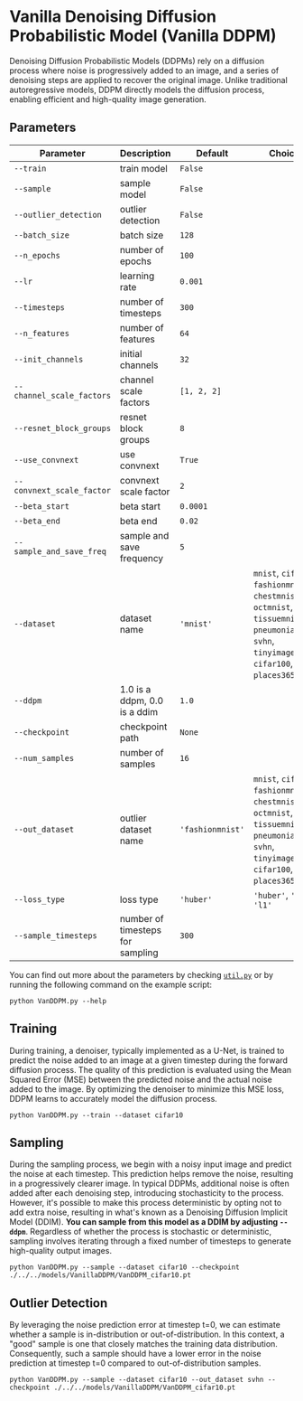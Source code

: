 # Vanilla Denoising Diffusion Probabilistic Model (Vanilla DDPM)

Denoising Diffusion Probabilistic Models (DDPMs) rely on a diffusion process where noise is progressively added to an image, and a series of denoising steps are applied to recover the original image. Unlike traditional autoregressive models, DDPM directly models the diffusion process, enabling efficient and high-quality image generation.

## Parameters

| Parameter                   | Description                                     | Default | Choices                                                      |
|-----------------------------|-------------------------------------------------|---------|--------------------------------------------------------------|
| `--train`                   | train model                                     | `False` |                                                              |
| `--sample`                  | sample model                                    | `False` |                                                              |
| `--outlier_detection`       | outlier detection                               | `False` |                                                              |
| `--batch_size`              | batch size                                      | `128`   |                                                              |
| `--n_epochs`                | number of epochs                                | `100`   |                                                              |
| `--lr`                      | learning rate                                   | `0.001` |                                                              |
| `--timesteps`               | number of timesteps                             | `300`   |                                                              |
| `--n_features`              | number of features                              | `64`    |                                                              |
| `--init_channels`           | initial channels                                | `32`    |                                                              |
| `--channel_scale_factors`   | channel scale factors                           | `[1, 2, 2]` |                                                          |
| `--resnet_block_groups`     | resnet block groups                             | `8`     |                                                              |
| `--use_convnext`            | use convnext                                    | `True`  |                                                              |
| `--convnext_scale_factor`   | convnext scale factor                           | `2`     |                                                              |
| `--beta_start`              | beta start                                      | `0.0001`|                                                              |
| `--beta_end`                | beta end                                        | `0.02`  |                                                              |
| `--sample_and_save_freq`    | sample and save frequency                       | `5`     |                                                              |
| `--dataset`                 | dataset name                                    | `'mnist'` | `mnist`, `cifar10`, `fashionmnist`, `chestmnist`, `octmnist`, `tissuemnist`, `pneumoniamnist`, `svhn`, `tinyimagenet`, `cifar100`, `places365`, `dtd` |
| `--ddpm`                    | 1.0 is a ddpm, 0.0 is a ddim                                            | `1.0`   |                                                              |
| `--checkpoint`              | checkpoint path                                 | `None`  |                                                              |
| `--num_samples`             | number of samples                               | `16`    |                                                              |
| `--out_dataset`             | outlier dataset name                            | `'fashionmnist'` | `mnist`, `cifar10`, `fashionmnist`, `chestmnist`, `octmnist`, `tissuemnist`, `pneumoniamnist`, `svhn`, `tinyimagenet`, `cifar100`, `places365`, `dtd` |
| `--loss_type`               | loss type                                       | `'huber'` | `'huber'`, `'l2'`, `'l1'`                                  |
| `--sample_timesteps`        | number of timesteps for sampling                | `300`   |                                                              |

You can find out more about the parameters by checking [`util.py`](./../src/generativezoo/utils/util.py) or by running the following command on the example script:

    python VanDDPM.py --help

## Training

During training, a denoiser, typically implemented as a U-Net, is trained to predict the noise added to an image at a given timestep during the forward diffusion process. The quality of this prediction is evaluated using the Mean Squared Error (MSE) between the predicted noise and the actual noise added to the image. By optimizing the denoiser to minimize this MSE loss, DDPM learns to accurately model the diffusion process.

    python VanDDPM.py --train --dataset cifar10

## Sampling

During the sampling process, we begin with a noisy input image and predict the noise at each timestep. This prediction helps remove the noise, resulting in a progressively clearer image. In typical DDPMs, additional noise is often added after each denoising step, introducing stochasticity to the process. However, it's possible to make this process deterministic by opting not to add extra noise, resulting in what's known as a Denoising Diffusion Implicit Model (DDIM). **You can sample from this model as a DDIM by adjusting `--ddpm`**. Regardless of whether the process is stochastic or deterministic, sampling involves iterating through a fixed number of timesteps to generate high-quality output images.

    python VanDDPM.py --sample --dataset cifar10 --checkpoint ./../../models/VanillaDDPM/VanDDPM_cifar10.pt

## Outlier Detection

By leveraging the noise prediction error at timestep t=0, we can estimate whether a sample is in-distribution or out-of-distribution. In this context, a "good" sample is one that closely matches the training data distribution. Consequently, such a sample should have a lower error in the noise prediction at timestep t=0 compared to out-of-distribution samples.

    python VanDDPM.py --sample --dataset cifar10 --out_dataset svhn --checkpoint ./../../models/VanillaDDPM/VanDDPM_cifar10.pt